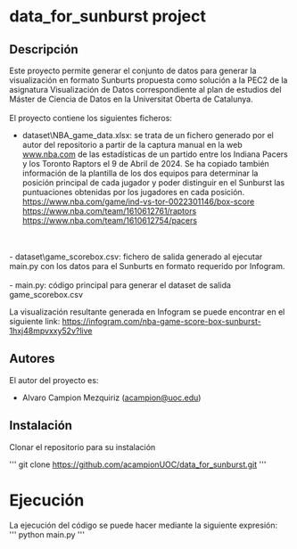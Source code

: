 # data_for_sunburst project
## Descripción
Este proyecto permite generar el conjunto de datos para generar la visualización en formato Sunburts propuesta como solución a la PEC2 de la asignatura Visualización de Datos correspondiente al plan de estudios del Máster de Ciencia de Datos en la Universitat Oberta de Catalunya.
<br><br>
El proyecto contiene los siguientes ficheros:
- dataset\NBA_game_data.xlsx: se trata de un fichero generado por el autor del repositorio a partir de la captura manual en la web www.nba.com de las estadísticas de un partido entre los Indiana Pacers y los Toronto Raptors el 9 de Abril de 2024. Se ha copiado también información de la plantilla de los dos equipos para determinar la posición principal de cada jugador y poder distinguir en el Sunburst las puntuaciones obtenidas por los jugadores en cada posición.
<br>  https://www.nba.com/game/ind-vs-tor-0022301146/box-score
<br>  https://www.nba.com/team/1610612761/raptors
<br>  https://www.nba.com/team/1610612754/pacers
<br>
<br>
- dataset\game_scorebox.csv: fichero de salida generado al ejecutar main.py con los datos para el Sunburts en formato requerido por Infogram.
<br>
<br>
- main.py: código principal para generar el dataset de salida game_scorebox.csv

<br>

La visualización resultante generada en Infogram se puede encontrar en el siguiente link:
https://infogram.com/nba-game-score-box-sunburst-1hxj48mpvxxy52v?live

## Autores
El autor del proyecto es:
- Alvaro Campion Mezquiriz (acampion@uoc.edu)

## Instalación
Clonar el repositorio para su instalación <br>

'''
git clone https://github.com/acampionUOC/data_for_sunburst.git
'''

# Ejecución
La ejecución del código se puede hacer mediante la siguiente expresión:
<br>
'''
python main.py
'''
<br>
